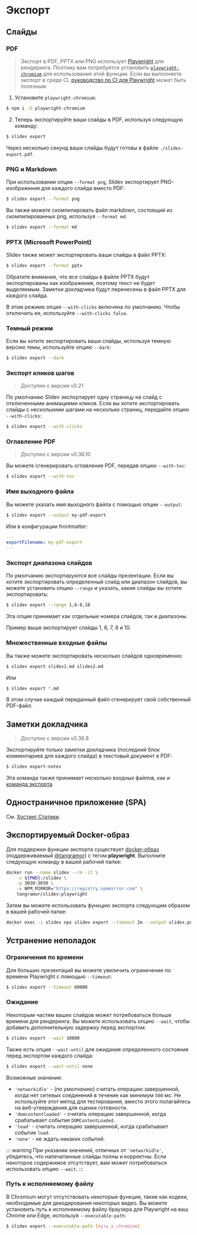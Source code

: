 # Экспорт

## Слайды

### PDF

> Экспорт в PDF, PPTX или PNG использует [Playwright](https://playwright.dev) для рендеринга. Поэтому вам потребуется установить [`playwright-chromium`](https://npmjs.com/package/playwright-chromium) для использования этой функции.
> Если вы выполняете экспорт в среде CI, [руководство по CI для Playwright](https://playwright.dev/docs/ci) может быть полезным.

1. Установите `playwright-chromium`:

```bash
$ npm i -D playwright-chromium
```

2. Теперь экспортируйте ваши слайды в PDF, используя следующую команду:

```bash
$ slidev export
```

Через несколько секунд ваши слайды будут готовы в файле `./slides-export.pdf`.

### PNG и Markdown

При использовании опции `--format png`, Slidev экспортирует PNG-изображения для каждого слайда вместо PDF:

```bash
$ slidev export --format png
```

Вы также можете скомпилировать файл markdown, состоящий из скомпилированных png, используя `--format md`:

```bash
$ slidev export --format md
```

### PPTX (Microsoft PowerPoint)

Slidev также может экспортировать ваши слайды в файл PPTX:

```bash
$ slidev export --format pptx
```

Обратите внимание, что все слайды в файле PPTX будут экспортированы как изображения, поэтому текст не будет выделяемым. Заметки докладчика будут перенесены в файл PPTX для каждого слайда.

В этом режиме опция `--with-clicks` включена по умолчанию. Чтобы отключить ее, используйте `--with-clicks false`.

### Темный режим

Если вы хотите экспортировать ваши слайды, используя темную версию темы, используйте опцию `--dark`:

```bash
$ slidev export --dark
```

### Экспорт кликов шагов

> Доступно с версии v0.21

По умолчанию Slidev экспортирует одну страницу на слайд с отключенными анимациями кликов. Если вы хотите экспортировать слайды с несколькими шагами на несколько страниц, передайте опцию `--with-clicks`:

```bash
$ slidev export --with-clicks
```

### Оглавление PDF

> Доступно с версии v0.36.10

Вы можете сгенерировать оглавление PDF, передав опцию `--with-toc`:

```bash
$ slidev export --with-toc
```

### Имя выходного файла

Вы можете указать имя выходного файла с помощью опции `--output`:

```bash
$ slidev export --output my-pdf-export
```

Или в конфигурации frontmatter:

```yaml
---
exportFilename: my-pdf-export
---
```

### Экспорт диапазона слайдов

По умолчанию экспортируются все слайды презентации. Если вы хотите экспортировать определенный слайд или диапазон слайдов, вы можете установить опцию `--range` и указать, какие слайды вы хотите экспортировать:

```bash
$ slidev export --range 1,6-8,10
```

Эта опция принимает как отдельные номера слайдов, так и диапазоны.

Пример выше экспортирует слайды 1, 6, 7, 8 и 10.

### Множественные входные файлы

Вы также можете экспортировать несколько слайдов одновременно:

```bash
$ slidev export slides1.md slides2.md
```

Или

```bash
$ slidev export *.md
```

В этом случае каждый переданный файл сгенерирует свой собственный PDF-файл.

## Заметки докладчика

> Доступно с версии v0.36.8

Экспортируйте только заметки докладчика (последний блок комментариев для каждого слайда) в текстовый документ в PDF:

```bash
$ slidev export-notes
```

Эта команда также принимает несколько входных файлов, как и [команда экспорта](#множественные-входные-файлы)

## Одностраничное приложение (SPA)

См. [Хостинг Статики](/guide/hosting).

## Экспортируемый Docker-образ

Для поддержки функции экспорта существует [docker-образ](/guide/install#install-on-docker) (поддерживаемый [@tangramor](https://github.com/tangramor)) с тегом **playwright**. Выполните следующую команду в вашей рабочей папке:

```bash
docker run --name slidev --rm -it \
    -v ${PWD}:/slidev \
    -p 3030:3030 \
    -e NPM_MIRROR="https://registry.npmmirror.com" \
    tangramor/slidev:playwright
```

Затем вы можете использовать функцию экспорта следующим образом в вашей рабочей папке:

```bash
docker exec -i slidev npx slidev export --timeout 2m --output slides.pdf
```

## Устранение неполадок

### Ограничения по времени

Для больших презентаций вы можете увеличить ограничение по времени Playwright с помощью `--timeout`:

```bash
$ slidev export --timeout 60000
```

### Ожидание

Некоторым частям ваших слайдов может потребоваться больше времени для рендеринга. Вы можете использовать опцию `--wait`, чтобы добавить дополнительную задержку перед экспортом:

```bash
$ slidev export --wait 10000
```

Также есть опция `--wait-until` для ожидания определенного состояния перед экспортом каждого слайда:

```bash
$ slidev export --wait-until none
```

Возможные значения:

- `'networkidle'` - (_по умолчанию_) считать операцию завершенной, когда нет сетевых соединений в течение как минимум `500` мс. Не используйте этот метод для тестирования, вместо этого полагайтесь на веб-утверждения для оценки готовности.
- `'domcontentloaded'` - считать операцию завершенной, когда срабатывает событие `DOMContentLoaded`.
- `'load'` - считать операцию завершенной, когда срабатывает событие `load`.
- `'none'` - не ждать никаких событий.

::: warning
При указании значений, отличных от `'networkidle'`, убедитесь, что напечатанные слайды полны и корректны. Если некоторое содержимое отсутствует, вам может потребоваться использовать опцию `--wait`.
:::

### Путь к исполняемому файлу

В Chromium могут отсутствовать некоторые функции, такие как кодеки, необходимые для декодирования некоторых видео. Вы можете установить путь к исполняемому файлу браузера для Playwright на ваш Chrome или Edge, используя `--executable-path`:

```bash
$ slidev export --executable-path [путь_к_chromium]
```
